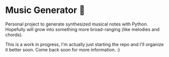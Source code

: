 # Music Generator :musical_note:

Personal project to generate synthesized musical notes with Python. 
Hopefully will grow into something more broad-ranging (like melodies and chords).

This is a work in progress, I'm actually just starting the repo and I'll organize it better soon.
Come back soon for more information. :)
